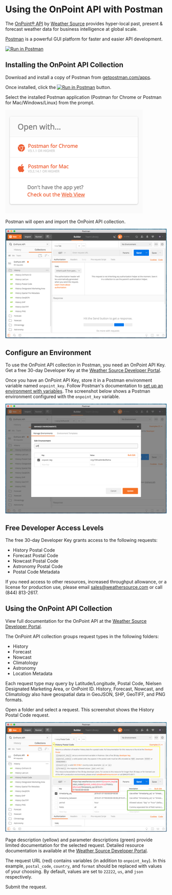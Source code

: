 # Using the OnPoint API with Postman

The [OnPoint® API](https://developer.weathersource.com/) by [Weather Source](https://weathersource.com/) provides hyper-local past, present & forecast weather data for business intelligence at global scale.

[Postman](https://www.getpostman.com/) is a powerful GUI platform for faster and easier API development.

[![Run in Postman](https://run.pstmn.io/button.svg)](https://app.getpostman.com/run-collection/ce7a3abf5ca6e28ff776)


## Installing the OnPoint API Collection

Download and install a copy of Postman from [getpostman.com/apps](https://www.getpostman.com/apps).

Once installed, click the [![Run in Postman](https://run.pstmn.io/button.svg)](https://app.getpostman.com/run-collection/ce7a3abf5ca6e28ff776) button.

Select the installed Postman application (Postman for Chrome or Postman for Mac/Windows/Linux) from the prompt.

![Open with...](https://github.com/weathersource/postman-collection-onpoint-api/blob/master/assets/open-with.png?raw=true)

Postman will open and import the OnPoint API collection.

![Collection Installed](https://github.com/weathersource/postman-collection-onpoint-api/blob/master/assets/collection-installed.png?raw=true)


## Configure an Environment

To use the OnPoint API collection in Postman, you need an OnPoint API Key. Get a free 30-day Developer Key at the [Weather Source Developer Portal](https://developer.weathersource.com/#developer-account-sign-up).

Once you have an OnPoint API Key, store it in a Postman environment variable named `onpoint_key`. Follow Postman's documentation to [set up an environment with variables](https://www.getpostman.com/docs/postman/environments_and_globals/manage_environments). The screenshot below shows a Postman environment configured with the `onpoint_key` variable.

![Configured Environment](https://github.com/weathersource/postman-collection-onpoint-api/blob/master/assets/configured-environment.png?raw=true)


## Free Developer Access Levels

The free 30-day Developer Key grants access to the following requests:

* History Postal Code
* Forecast Postal Code
* Nowcast Postal Code
* Astronomy Postal Code
* Postal Code Metadata

If you need access to other resources, increased throughput allowance, or a license for production use, please email <sales@weathersource.com> or call (844) 813-2617.


## Using the OnPoint API Collection

View full documentation for the OnPoint API at the [Weather Source Developer Portal](https://developer.weathersource.com/documentation/).

The OnPoint API collection groups request types in the following folders:

* History
* Forecast
* Nowcast
* Climatology
* Astronomy
* Location Metadata

Each request type may query by Latitude/Longitude, Postal Code, Nielsen Designated Marketing Area, or OnPoint ID. History, Forecast, Nowcast, and Climatology also have geospatial data in GeoJSON, SHP, GeoTIFF, and PNG formats.

Open a folder and select a request. This screenshot shows the History Postal Code request.

![History Postal Code](https://github.com/weathersource/postman-collection-onpoint-api/blob/master/assets/history-postal-code.png?raw=true)

Page description (yellow) and parameter descriptions (green) provide limited documentation for the selected request. Detailed resource documentation is available at the [Weather Source Developer Portal](https://developer.weathersource.com/documentation/resources/).

The request URL (red) contains variables (in addition to `onpoint_key`). In this example, `postal_code`, `country`, and `format` should be replaced with values of your choosing. By default, values are set to `22222`, `us`, and `json` respectively.

Submit the request.
